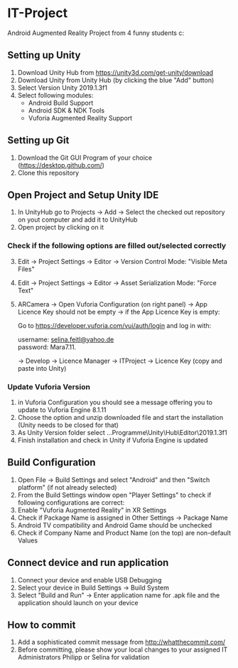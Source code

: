 # IT-Project
Android Augmented Reality Project from 4 funny students c:

## Setting up Unity
1. Download Unity Hub from https://unity3d.com/get-unity/download
2. Download Unity from Unity Hub (by clicking the blue "Add" button)
3. Select Version Unity 2019.1.3f1
4. Select following modules:
    - Android Build Support 
    - Android SDK & NDK Tools
    - Vuforia Augmented Reality Support
    
## Setting up Git
1. Download the Git GUI Program of your choice (https://desktop.github.com/)
2. Clone this repository

## Open Project and Setup Unity IDE
1. In UnityHub go to Projects -> Add -> Select the checked out repository on yout computer and add it to UnityHub
2. Open project by clicking on it

### Check if the following options are filled out/selected correctly
3. Edit -> Project Settings -> Editor -> Version Control Mode: "Visible Meta Files"
4. Edit -> Project Settings -> Editor -> Asset Serialization Mode: "Force Text"
5. ARCamera -> Open Vuforia Configuration (on right panel) -> App Licence Key should not be empty
-> if the App Licence Key is empty: 

    Go to https://developer.vuforia.com/vui/auth/login and log in with:
    
    username: selina.feitl@yahoo.de    
    password: Mara7.11.
    
    -> Develop -> Licence Manager -> ITProject -> Licence Key (copy and paste into Unity)
    
### Update Vuforia Version
1. in Vuforia Configuration you should see a message offering you to update to Vuforia Engine 8.1.11
2. Choose the option and unzip downloaded file and start the installation (Unity needs to be closed for that)
3. As Unity Version folder select ...Programme\Unity\Hub\Editor\2019.1.3f1 
4. Finish installation and check in Unity if Vuforia Engine is updated
    
## Build Configuration
1. Open File -> Build Settings and select "Android" and then "Switch platform" (if not already selected)
2. From the Build Settings window open "Player Settings" to check if following configurations are correct:
3. Enable "Vuforia Augmented Reality" in XR Settings
4. Check if Package Name is assigned in Other Settings -> Package Name
5. Android TV compatibility and Android Game should be unchecked
6. Check if Company Name and Product Name (on the top) are non-default Values 

## Connect device and run application
1. Connect your device and enable USB Debugging
2. Select your device in Build Settings -> Build System
3. Select "Build and Run" -> Enter application name for .apk file and the application should launch on your device

## How to commit
1. Add a sophisticated commit message from http://whatthecommit.com/
2. Before committing, please show your local changes to your assigned IT Administrators Philipp or Selina for validation

